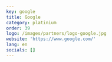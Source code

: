 ```yaml
---
key: google
title: Google
category: platinium
order: 39
logo: /images/partners/logo-google.jpg
website: 'https://www.google.com/'
lang: en
socials: []
---
```

